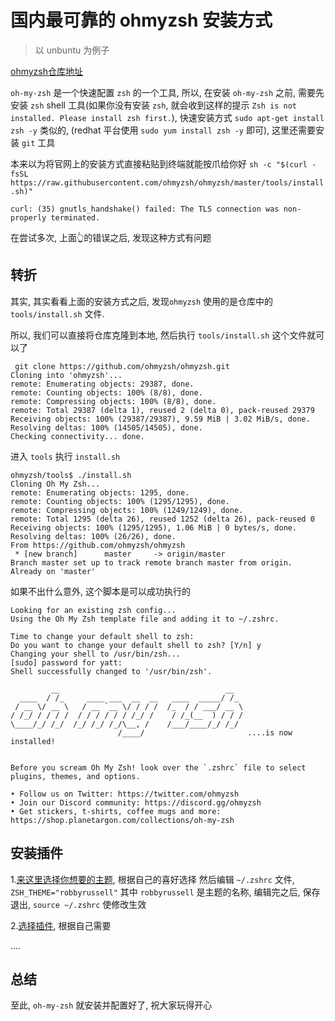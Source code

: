 # 国内最可靠的 ohmyzsh 安装方式

> 以 unbuntu 为例子

[ohmyzsh仓库地址](https://github.com/ohmyzsh/ohmyzsh)

`oh-my-zsh` 是一个快速配置 `zsh` 的一个工具, 所以, 在安装 `oh-my-zsh` 之前, 需要先安装 `zsh` shell 工具(如果你没有安装 `zsh`, 就会收到这样的提示 `Zsh is not installed. Please install zsh first.`), 快速安装方式 `sudo apt-get install zsh -y` 类似的, (redhat 平台使用 `sudo yum install zsh -y` 即可), 这里还需要安装 `git` 工具

本来以为将官网上的安装方式直接粘贴到终端就能按爪给你好 `sh -c "$(curl -fsSL https://raw.githubusercontent.com/ohmyzsh/ohmyzsh/master/tools/install.sh)"`

```shell
curl: (35) gnutls_handshake() failed: The TLS connection was non-properly terminated.
```

在尝试多次, 上面👆的错误之后, 发现这种方式有问题

## 转折

其实, 其实看看上面的安装方式之后, 发现`ohmyzsh` 使用的是仓库中的 `tools/install.sh` 文件.

所以, 我们可以直接将仓库克隆到本地, 然后执行 `tools/install.sh` 这个文件就可以了

```shell
 git clone https://github.com/ohmyzsh/ohmyzsh.git
Cloning into 'ohmyzsh'...
remote: Enumerating objects: 29387, done.
remote: Counting objects: 100% (8/8), done.
remote: Compressing objects: 100% (8/8), done.
remote: Total 29387 (delta 1), reused 2 (delta 0), pack-reused 29379
Receiving objects: 100% (29387/29387), 9.59 MiB | 3.02 MiB/s, done.
Resolving deltas: 100% (14505/14505), done.
Checking connectivity... done.

```

进入 `tools` 执行 `install.sh`

```shell
ohmyzsh/tools$ ./install.sh
Cloning Oh My Zsh...
remote: Enumerating objects: 1295, done.
remote: Counting objects: 100% (1295/1295), done.
remote: Compressing objects: 100% (1249/1249), done.
remote: Total 1295 (delta 26), reused 1252 (delta 26), pack-reused 0
Receiving objects: 100% (1295/1295), 1.06 MiB | 0 bytes/s, done.
Resolving deltas: 100% (26/26), done.
From https://github.com/ohmyzsh/ohmyzsh
 * [new branch]      master     -> origin/master
Branch master set up to track remote branch master from origin.
Already on 'master'
```

如果不出什么意外, 这个脚本是可以成功执行的

```shell
Looking for an existing zsh config...
Using the Oh My Zsh template file and adding it to ~/.zshrc.

Time to change your default shell to zsh:
Do you want to change your default shell to zsh? [Y/n] y
Changing your shell to /usr/bin/zsh...
[sudo] password for yatt:
Shell successfully changed to '/usr/bin/zsh'.

         __                                     __
  ____  / /_     ____ ___  __  __   ____  _____/ /_
 / __ \/ __ \   / __ `__ \/ / / /  /_  / / ___/ __ \
/ /_/ / / / /  / / / / / / /_/ /    / /_(__  ) / / /
\____/_/ /_/  /_/ /_/ /_/\__, /    /___/____/_/ /_/
                        /____/                       ....is now installed!


Before you scream Oh My Zsh! look over the `.zshrc` file to select plugins, themes, and options.

• Follow us on Twitter: https://twitter.com/ohmyzsh
• Join our Discord community: https://discord.gg/ohmyzsh
• Get stickers, t-shirts, coffee mugs and more: https://shop.planetargon.com/collections/oh-my-zsh

```

## 安装插件

1.[来这里选择你想要的主题](https://github.com/ohmyzsh/ohmyzsh/wiki/Themes), 根据自己的喜好选择
然后编辑 `~/.zshrc` 文件, `ZSH_THEME="robbyrussell"` 其中 `robbyrussell` 是主题的名称, 编辑完之后, 保存退出, `source ~/.zshrc` 使修改生效

2.[选择插件](https://github.com/ohmyzsh/ohmyzsh/wiki/Plugins), 根据自己需要

....

## 总结

至此, `oh-my-zsh` 就安装并配置好了, 祝大家玩得开心
